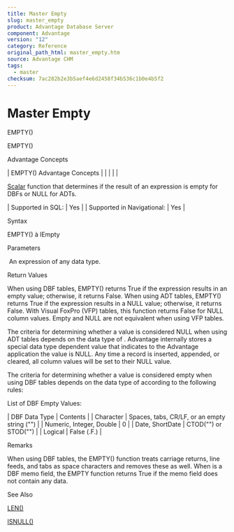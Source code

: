 ```yaml
---
title: Master Empty
slug: master_empty
product: Advantage Database Server
component: Advantage
version: "12"
category: Reference
original_path_html: master_empty.htm
source: Advantage CHM
tags:
  - master
checksum: 7ac282b2e3b5aef4e6d2458f34b536c1b0e4b5f2
---
```


# Master Empty

EMPTY()

EMPTY()

Advantage Concepts

| EMPTY()  Advantage Concepts |  |  |  |  |

[Scalar](master_supported_scalar_functions.md) function that determines if the result of an expression is empty for DBFs or NULL for ADTs.

| Supported in SQL: | Yes |
| Supported in Navigational: | Yes |

Syntax

EMPTY(<exp>) à lEmpty

Parameters

<exp>  An expression of any data type.

Return Values

When using DBF tables, EMPTY() returns True if the expression results in an empty value; otherwise, it returns False. When using ADT tables, EMPTY() returns True if the expression results in a NULL value; otherwise, it returns False. With Visual FoxPro (VFP) tables, this function returns False for NULL column values. Empty and NULL are not equivalent when using VFP tables.

The criteria for determining whether a value is considered NULL when using ADT tables depends on the data type of <exp>. Advantage internally stores a special data type dependent value that indicates to the Advantage application the value is NULL. Any time a record is inserted, appended, or cleared, all column values will be set to their NULL value.

The criteria for determining whether a value is considered empty when using DBF tables depends on the data type of <exp> according to the following rules:

List of DBF Empty Values:

| DBF Data Type | Contents |
| Character | Spaces, tabs, CR/LF, or an empty string ("") |
| Numeric, Integer, Double | 0 |
| Date, ShortDate | CTOD("") or STOD("") |
| Logical | False (.F.) |

Remarks

When using DBF tables, the EMPTY() function treats carriage returns, line feeds, and tabs as space characters and removes these as well. When <exp> is a DBF memo field, the EMPTY function returns True if the memo field does not contain any data.

See Also

[LEN()](master_len.md)

[ISNULL()](master_isnull.md)
